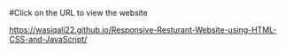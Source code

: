 
#Click on the URL to view the website 

 https://wasiqali22.github.io/Responsive-Resturant-Website-using-HTML-CSS-and-JavaScript/
